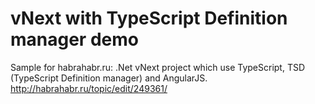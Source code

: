 # vNext with TypeScript Definition manager demo
Sample for habrahabr.ru:
.Net vNext project which use TypeScript, TSD (TypeScript Definition manager) and AngularJS.
http://habrahabr.ru/topic/edit/249361/
